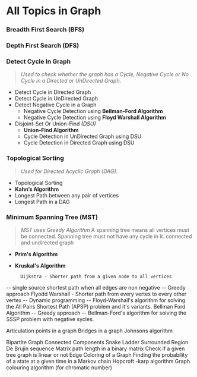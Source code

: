 # All Topics in Graph

### Breadth First Search (BFS)

### Depth First Search (DFS)  

### Detect Cycle In Graph
> *Used to check whether the graph has a Cycle, Negative Cycle or No Cycle in a Directed or UnDirected Graph.*
- Detect Cycle in Directed Graph
- Detect Cycle in UnDirected Graph
- Detect Negative Cycle in a Graph
  - Negative Cycle Detection using **Bellman-Ford Algorithm**
  - Negative Cycle Detection using **Floyd Warshall Algorithm**
- Disjoint-Set Or Union-Find *(DSU)*
	- **Union-Find Algorithm**
	- Cycle Detection in UnDirected Graph using DSU
	- Cycle Detection in Directed Graph using DSU

### Topological Sorting
> *Used for Directed Acyclic Graph (DAG).*
- Topological Sorting
- **Kahn’s Algorithm**
- Longest Path between any pair of vertices
- Longest Path in a DAG

### Minimum Spanning Tree (MST)
> *MST uses Greedy Algorithm*
> A spanning tree means all vertices must be connected.
> Spanning tree must not have any cycle in it.
> connected and undirected graph
- **Prim's Algorithm**
- **Kruskal's Algorithm**


		Dijkstra - Shorter path from a given node to all vertices

-- single source shortest path when all edges are non negative
-- Greedy approach
Flyodd Warshall - Shorter path from every vertex to every other vertex
-- Dynamic programming
-- Floyd-Warshall's algorithm for solving the All Pairs Shortest Path (APSP) problem and it's variants.
Bellman Ford Algorithm 
-- Greedy approach
-- Bellman-Ford's algorithm for solving the SSSP problem with negative sycles.



Articulation points in a graph
Bridges in a graph
Johnsons algorithm

Bipartite Graph
Connected Components
Snake Ladder
Surrounded Region
De Brujin sequence
Matrix path length in a binary matrix
Check if a given tree graph is linear or not
Edge Coloring of a Graph
Finding the probability of a state at a given time in a Markov chain
Hopcroft -karp algorithm
Graph colouring algorithm (for chromatic number)
